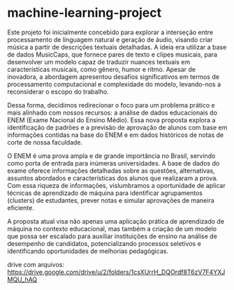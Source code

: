 # machine-learning-project

Este projeto foi inicialmente concebido para explorar a interseção entre processamento de linguagem natural e geração de áudio, visando criar música a partir de descrições textuais detalhadas. A ideia era utilizar a base de dados MusicCaps, que fornece pares de texto e clipes musicais, para desenvolver um modelo capaz de traduzir nuances textuais em características musicais, como gênero, humor e ritmo. Apesar de inovadora, a abordagem apresentou desafios significativos em termos de processamento computacional e complexidade do modelo, levando-nos a reconsiderar o escopo do trabalho.

Dessa forma, decidimos redirecionar o foco para um problema prático e mais alinhado com nossos recursos: a análise de dados educacionais do ENEM (Exame Nacional do Ensino Médio). Essa nova proposta explora a identificação de padrões e a previsão de aprovação de alunos com base em informações contidas na base do ENEM e em dados históricos de notas de corte de nossa faculdade.

O ENEM é uma prova ampla e de grande importância no Brasil, servindo como porta de entrada para inúmeras universidades. A base de dados do exame oferece informações detalhadas sobre as questões, alternativas, assuntos abordados e características dos alunos que realizaram a prova. Com essa riqueza de informações, vislumbramos a oportunidade de aplicar técnicas de aprendizado de máquina para identificar agrupamentos (clusters) de estudantes, prever notas e simular aprovações de maneira eficiente.

A proposta atual visa não apenas uma aplicação prática de aprendizado de máquina no contexto educacional, mas também a criação de um modelo que possa ser escalado para auxiliar instituições de ensino na análise de desempenho de candidatos, potencializando processos seletivos e identificando oportunidades de melhorias pedagógicas.

drive com arquivos: https://drive.google.com/drive/u/2/folders/1csXUrrH_DQOrdf8T6zV7F4YXJMQU_hAQ
